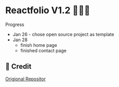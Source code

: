 # Reactfolio V1.2 👩🏽‍🚀

Progress

-   Jan 26 - chose open source project as template
-   Jan 28
    -   finish home page
    -   finished contact page

## 🌱 Credit

[Origional Repositor](https://github.com/truethari/reactfolio)
